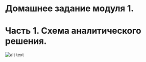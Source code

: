 # Домашнее задание модуля 1.
# Часть 1. Схема аналитического решения.

![alt text]([[de101/module-01/scheme.png](https://github.com/likepyt/datalearn/blob/main/de101/module-01/scheme.png)https://github.com/likepyt/datalearn/blob/main/de101/module-01/scheme.png])
